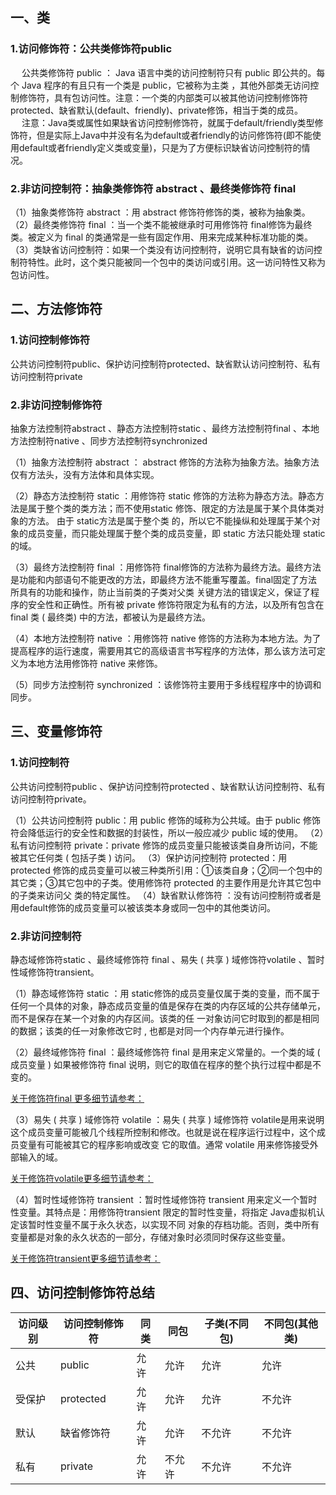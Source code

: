 ## 一、类
###   1.访问修饰符：公共类修饰符public

&emsp;	公共类修饰符 public ： Java 语言中类的访问控制符只有 public 即公共的。每个 Java 程序的有且只有一个类是 public，它被称为主类 ，其他外部类无访问控制修饰符，具有包访问性。注意：一个类的内部类可以被其他访问控制修饰符protected、缺省默认(default、friendly)、private修饰，相当于类的成员。  
&emsp;	注意：Java类或属性如果缺省访问控制修饰符，就属于default/friendly类型修饰符，但是实际上Java中并没有名为default或者friendly的访问修饰符(即不能使用default或者friendly定义类或变量)，只是为了方便标识缺省访问控制符的情况。

### 2.非访问控制符：抽象类修饰符 abstract 、最终类修饰符 final  

（1）抽象类修饰符 abstract ：用 abstract 修饰符修饰的类，被称为抽象类。  
（2）最终类修饰符 final ：当一个类不能被继承时可用修饰符 final修饰为最终类。被定义为 final 的类通常是一些有固定作用、用来完成某种标准功能的类。  
（3）类缺省访问控制符：如果一个类没有访问控制符，说明它具有缺省的访问控制符特性。此时，这个类只能被同一个包中的类访问或引用。这一访问特性又称为包访问性。  
    
## 二、方法修饰符
### 1.访问控制修饰符

   公共访问控制符public、保护访问控制符protected、缺省默认访问控制符、私有访问控制符private

### 2.非访问控制修饰符

   抽象方法控制符abstract 、静态方法控制符static 、最终方法控制符final 、本地方法控制符native 、同步方法控制符synchronized

  （1）抽象方法控制符 abstract ： abstract 修饰的方法称为抽象方法。抽象方法仅有方法头，没有方法体和具体实现。

  （2）静态方法控制符 static ：用修饰符 static 修饰的方法称为静态方法。静态方法是属于整个类的类方法；而不使用static 修饰、限定的方法是属于某个具体类对象的方法。 由于 static方法是属于整个类          的，所以它不能操纵和处理属于某个对象的成员变量，而只能处理属于整个类的成员变量，即 static 方法只能处理 static的域。

  （3）最终方法控制符 final ：用修饰符 final修饰的方法称为最终方法。最终方法是功能和内部语句不能更改的方法，即最终方法不能重写覆盖。final固定了方法所具有的功能和操作，防止当前类的子类对父类          关键方法的错误定义，保证了程序的安全性和正确性。所有被 private 修饰符限定为私有的方法，以及所有包含在 final 类 ( 最终类) 中的方法，都被认为是最终方法。
  
   （4）本地方法控制符 native ：用修饰符 native 修饰的方法称为本地方法。为了提高程序的运行速度，需要用其它的高级语言书写程序的方法体，那么该方法可定义为本地方法用修饰符 native 来修饰。
   
   （5）同步方法控制符 synchronized ：该修饰符主要用于多线程程序中的协调和同步。
    
    
## 三、变量修饰符
### 1.访问控制符

   公共访问控制符public 、保护访问控制符protected 、缺省默认访问控制符、私有访问控制符private。

  （1）公共访问控制符 public：用 public 修饰的域称为公共域。由于 public 修饰符会降低运行的安全性和数据的封装性，所以一般应减少 public 域的使用。
  （2）私有访问控制符 private：private 修饰的成员变量只能被该类自身所访问，不能被其它任何类 ( 包括子类 ) 访问。
  （3）保护访问控制符 protected：用 protected 修饰的成员变量可以被三种类所引用：①该类自身；②同一个包中的其它类；③其它包中的子类。使用修饰符 protected 的主要作用是允许其它包中的子类来访问父          类的特定属性。
  （4）缺省默认修饰符 ：没有访问控制符或者是用default修饰的成员变量可以被该类本身或同一包中的其他类访问。

### 2.非访问控制符

   静态域修饰符static 、最终域修饰符 final 、易失 ( 共享 ) 域修饰符volatile 、暂时性域修饰符transient。

  （1）静态域修饰符 static ：用 static修饰的成员变量仅属于类的变量，而不属于任何一个具体的对象，静态成员变量的值是保存在类的内存区域的公共存储单元，而不是保存在某一个对象的内存区间。该类的任          一对象访问它时取到的都是相同的数据；该类的任一对象修改它时 , 也都是对同一个内存单元进行操作。

  （2）最终域修饰符 final ：最终域修饰符 final 是用来定义常量的。一个类的域 ( 成员变量 ) 如果被修饰符 final 说明，则它的取值在程序的整个执行过程中都是不变的。

   [关于修饰符final 更多细节请参考：](https://blog.csdn.net/u012723673/article/details/80580011)  

  （3）易失 ( 共享 ) 域修饰符 volatile ：易失 ( 共享 ) 域修饰符 volatile是用来说明这个成员变量可能被几个线程所控制和修改。也就是说在程序运行过程中，这个成员变量有可能被其它的程序影响或改变          它的取值。通常 volatile 用来修饰接受外部输入的域。

   [关于修饰符volatile更多细节请参考：](https://blog.csdn.net/u012723673/article/details/80682208)  

  （4）暂时性域修饰符 transient ：暂时性域修饰符 transient 用来定义一个暂时性变量。其特点是：用修饰符transient 限定的暂时性变量，将指定 Java虚拟机认定该暂时性变量不属于永久状态，以实现不同          对象的存档功能。否则，类中所有变量都是对象的永久状态的一部分，存储对象时必须同时保存这些变量。

   [关于修饰符transient更多细节请参考：](https://blog.csdn.net/u012723673/article/details/80699029)
   
   
## 四、访问控制修饰符总结
| 访问级别 | 访问控制修饰符 | 同类 | 同包 | 子类(不同包) | 不同包(其他类) |
| ---- | ---- | ---- | ---- | ----| ---- |
|公共|	public|	允许|	允许|	允许|	允许|
|受保护|	protected|	允许|	允许|	允许|   不允许|
|默认|	缺省修饰符|	允许|	允许|	不允许|	不允许|
|私有|	private|	允许|	不允许|	不允许|	不允许|

